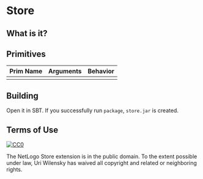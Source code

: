 # Store

## What is it?

## Primitives

| Prim Name | Arguments             | Behavior
| --------- | --------------------- | --------
|     |  |

## Building

Open it in SBT.  If you successfully run `package`, `store.jar` is created.

## Terms of Use

[![CC0](http://i.creativecommons.org/p/zero/1.0/88x31.png)](http://creativecommons.org/publicdomain/zero/1.0/)

The NetLogo Store extension is in the public domain.  To the extent possible under law, Uri Wilensky has waived all copyright and related or neighboring rights.
